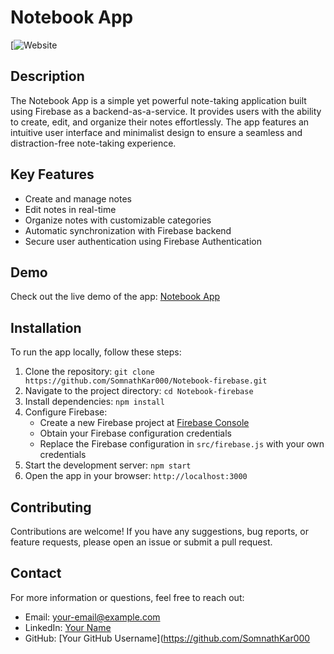 # Notebook App

[![Website](https://github-production-user-asset-6210df.s3.amazonaws.com/108184610/245452955-ddff3de0-e930-420f-b316-bacdbe74dca7.png)

## Description

The Notebook App is a simple yet powerful note-taking application built using Firebase as a backend-as-a-service. It provides users with the ability to create, edit, and organize their notes effortlessly. The app features an intuitive user interface and minimalist design to ensure a seamless and distraction-free note-taking experience.

## Key Features

- Create and manage notes
- Edit notes in real-time
- Organize notes with customizable categories
- Automatic synchronization with Firebase backend
- Secure user authentication using Firebase Authentication

## Demo

Check out the live demo of the app: [Notebook App](https://notebook-firebase-somnath000.vercel.app/)

## Installation

To run the app locally, follow these steps:

1. Clone the repository: `git clone https://github.com/SomnathKar000/Notebook-firebase.git`
2. Navigate to the project directory: `cd Notebook-firebase`
3. Install dependencies: `npm install`
4. Configure Firebase:
   - Create a new Firebase project at [Firebase Console](https://console.firebase.google.com/)
   - Obtain your Firebase configuration credentials
   - Replace the Firebase configuration in `src/firebase.js` with your own credentials
5. Start the development server: `npm start`
6. Open the app in your browser: `http://localhost:3000`

## Contributing

Contributions are welcome! If you have any suggestions, bug reports, or feature requests, please open an issue or submit a pull request.

## Contact

For more information or questions, feel free to reach out:

- Email: your-email@example.com
- LinkedIn: [Your Name](https://www.linkedin.com/in/somnath-kar-aa73aa1a3)
- GitHub: [Your GitHub Username](https://github.com/SomnathKar000
 
